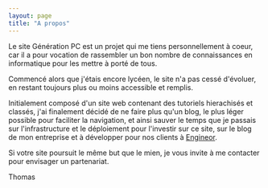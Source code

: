 ```yaml
---
layout: page
title: "A propos"
---
```


Le site Génération PC est un projet qui me tiens personnellement à coeur, car il a pour vocation de rassembler un bon nombre de connaissances en informatique pour les mettre à porté de tous.

Commencé alors que j'étais encore lycéen, le site n'a pas cessé d'évoluer, en restant toujours plus ou moins accessible et remplis.

Initialement composé d'un site web contenant des tutoriels hierachisés et classés, j'ai finalement décidé de ne faire plus qu'un blog, le plus léger possible pour faciliter la navigation, et ainsi sauver le temps que je passais sur l'infrastructure et le déploiement pour l'investir sur ce site, sur le blog de mon entreprise et à développer pour nos clients à [Engineor](https://www.engineor.com).

Si votre site poursuit le même but que le mien, je vous invite à me contacter pour envisager un partenariat.


Thomas
